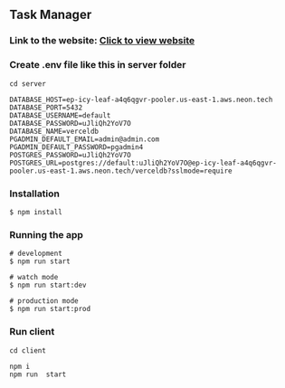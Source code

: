 ## Task Manager

### Link to the website: [Click to view website](https://app-task-manager-app.vercel.app/)

### Create .env file like this in server folder

```shell
cd server
```

```shell
DATABASE_HOST=ep-icy-leaf-a4q6qgvr-pooler.us-east-1.aws.neon.tech
DATABASE_PORT=5432
DATABASE_USERNAME=default
DATABASE_PASSWORD=uJliQh2YoV7O
DATABASE_NAME=verceldb
PGADMIN_DEFAULT_EMAIL=admin@admin.com
PGADMIN_DEFAULT_PASSWORD=pgadmin4
POSTGRES_PASSWORD=uJliQh2YoV7O
POSTGRES_URL=postgres://default:uJliQh2YoV7O@ep-icy-leaf-a4q6qgvr-pooler.us-east-1.aws.neon.tech/verceldb?sslmode=require

```

### Installation

```shell
$ npm install
```

### Running the app

```shell
# development
$ npm run start

# watch mode
$ npm run start:dev

# production mode
$ npm run start:prod

```

### Run client

```shell
cd client
```

```shell
npm i
npm run  start
```
